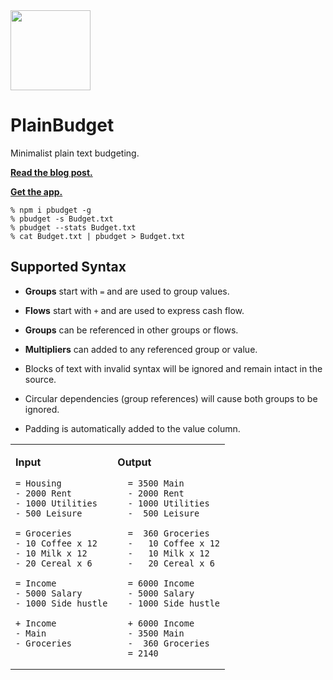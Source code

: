 
<img src="https://github.com/user-attachments/assets/1fa28cd2-230f-47f2-92bb-8b8b4c70ba4f" width="128px">

# PlainBudget

Minimalist plain text budgeting.

[**Read the blog post.**](https://hire.jonasgalvez.com.br/2025/may/8/plainbudget)

[**Get the app.**](https://plainbudget.com/)

```
% npm i pbudget -g
% pbudget -s Budget.txt
% pbudget --stats Budget.txt
% cat Budget.txt | pbudget > Budget.txt
```

## Supported Syntax


- **Groups** start with `=` and are used to group values.

- **Flows** start with `+` and are used to express cash flow.

- **Groups** can be referenced in other groups or flows.

- **Multipliers** can added to any referenced group or value.

- Blocks of text with invalid syntax will be ignored and remain intact in the source.

- Circular dependencies (group references) will cause both groups to be ignored.

- Padding is automatically added to the value column.

<table>
<tr>
<td valign=top>

**Input**

```
= Housing
- 2000 Rent
- 1000 Utilities
- 500 Leisure

= Groceries
- 10 Coffee x 12
- 10 Milk x 12
- 20 Cereal x 6

= Income
- 5000 Salary
- 1000 Side hustle

+ Income
- Main
- Groceries
```

</td>
<td valign=top>

**Output**

```
  = 3500 Main
  - 2000 Rent
  - 1000 Utilities
  -  500 Leisure
  
  =  360 Groceries
  -   10 Coffee x 12
  -   10 Milk x 12
  -   20 Cereal x 6
  
  = 6000 Income
  - 5000 Salary
  - 1000 Side hustle
  
  + 6000 Income
  - 3500 Main
  -  360 Groceries
  = 2140 
```

</td>
</tr>
</table>
